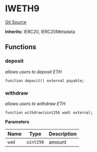 # IWETH9
[Git Source](https://github.com/nebula-labs-xyz/lendefi-dao/blob/3d33c9e00b25d5e60bf76d9b812b64e31361ab4a/contracts/interfaces/IWETH9.sol)

**Inherits:**
IERC20, IERC20Metadata


## Functions
### deposit

*allows users to deposit ETH*


```solidity
function deposit() external payable;
```

### withdraw

*allows users to withdraw ETH*


```solidity
function withdraw(uint256 wad) external;
```
**Parameters**

|Name|Type|Description|
|----|----|-----------|
|`wad`|`uint256`|amount|


